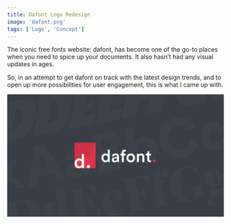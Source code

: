 ```yaml
---
title: Dafont Logo Redesign
image: 'dafont.png'
tags: ['Logo', 'Concept']
---
```


The iconic free fonts website: dafont, has become one of the go-to places when you need to spice up your documents.
It also hasn’t had any visual updates in ages.

So, in an attempt to get dafont on track with the latest design trends, and to open up more possibilities for user engagement, this is what I came up with.

![Dafont Logo Redesign][dafont-logo]


[dafont-logo]: ../assets/img/dafont.png